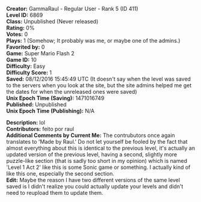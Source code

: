 **Creator:** GammaRaul - Regular User - Rank 5 (ID 411) <br>
**Level ID:** 6869 <br>
**Class:** Unpublished (Never released) <br>
**Rating:** 0% <br>
**Votes:** 0 <br>
**Plays:** 1 (Somehow; It probably was me, or maybe one of the admins.) <br>
**Favorited by:** 0 <br>
**Game:** Super Mario Flash 2 <br>
**Game ID:** 10 <br>
**Difficulty:** Easy <br>
**Difficulty Score:** 1 <br>
**Saved:** 08/12/2016 15:45:49 UTC (It doesn't say when the level was saved to the servers when you look at the site, but the site admins helped me get the dates for when the unreleased ones were saved) <br>
**Unix Epoch Time (Saving):** 1471016749 <br>
**Published:** Unpublished <br>
**Unix Epoch Time (Publishing):** N/A

**Description:**  lol <br>
**Contributors:** feito por raul <br>
**Additional Comments by Current Me:** The contrubutors once again translates to 'Made by Raul.' Do not let yourself be fooled by the fact that almost everything about this is identical to the previous level, it's actually an updated version of the previous level, having a second, slightly more puzzle-like section (that is sadly too short in my opinion) which is named 'Level 1 Act 2' like this is some Sonic game or something. I actually kind of like this one, especially the second section. <br>
**Edit:** Maybe the reason I have two different versions of the same level saved is I didn't realize you could actually update your levels and didn't need to reupload them to update them.
